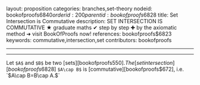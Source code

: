 layout: proposition
categories: branches,set-theory
nodeid: bookofproofs$6840
orderid: 200
parentid: bookofproofs$6828
title: Set Intersection is Commutative
description: SET INTERSECTION IS COMMUTATIVE &#9733; graduate maths &#10004; step by step &#10010; by the axiomatic method &#10140; visit BookOfProofs now!
references: bookofproofs$6823
keywords: commutative,intersection,set
contributors: bookofproofs

---


---

Let `$A$` and `$B$` be two [sets][bookofproofs$550]. The [set intersection][bookofproofs$6828] `$A\cap B$` is [commutative][bookofproofs$672], i.e. `$A\cap B=B\cap A.$`
